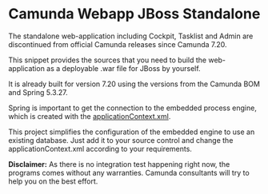 # Camunda Webapp JBoss Standalone

The standalone web-application including Cockpit, Tasklist and Admin are
discontinued from official Camunda releases since Camunda 7.20.

This snippet provides the sources that you need to build the web-application as
a deployable .war file for JBoss by yourself.

It is already built for version 7.20 using the versions from the Camunda BOM and
Spring 5.3.27.

Spring is important to get the connection to the embedded process engine, which
is created with the
[applicationContext.xml](src/main/webapp/WEB-INF/applicationContext.xml).

This project simplifies the configuration of the embedded engine to use an
existing database. Just add it to your source control and change the
applicationContext.xml according to your requirements.

**Disclaimer:** As there is no integration test happening right now, the
programs comes without any warranties. Camunda consultants will try to help you
on the best effort.
